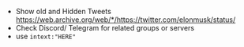 - Show old and Hidden Tweets
    https://web.archive.org/web/*/https://twitter.com/elonmusk/status/
- Check Discord/ Telegram for related groups or servers 
- use `intext:"HERE"`